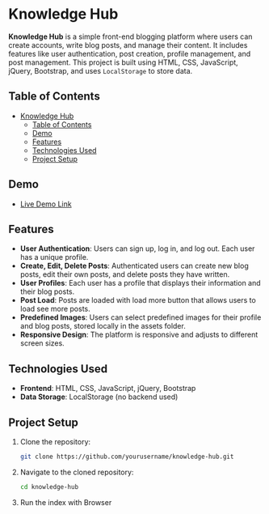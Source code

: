 # Knowledge Hub

**Knowledge Hub** is a simple front-end blogging platform where users can create accounts, write blog posts, and manage their content. It includes features like user authentication, post creation, profile management, and post management. This project is built using HTML, CSS, JavaScript, jQuery, Bootstrap, and uses `LocalStorage` to store data.

## Table of Contents

- [Knowledge Hub](#knowledge-hub)
  - [Table of Contents](#table-of-contents)
  - [Demo](#demo)
  - [Features](#features)
  - [Technologies Used](#technologies-used)
  - [Project Setup](#project-setup)

## Demo

- [Live Demo Link ](https://yourusername.github.io/knowledge-hub/)

## Features

- **User Authentication**: Users can sign up, log in, and log out. Each user has a unique profile.
- **Create, Edit, Delete Posts**: Authenticated users can create new blog posts, edit their own posts, and delete posts they have written.
- **User Profiles**: Each user has a profile that displays their information and their blog posts.
- **Post Load**: Posts are loaded with load more button that allows users to load see more posts.
- **Predefined Images**: Users can select predefined images for their profile and blog posts, stored locally in the assets folder.
- **Responsive Design**: The platform is responsive and adjusts to different screen sizes.

## Technologies Used

- **Frontend**: HTML, CSS, JavaScript, jQuery, Bootstrap
- **Data Storage**: LocalStorage (no backend used)

## Project Setup

1. Clone the repository:

   ```bash
   git clone https://github.com/yourusername/knowledge-hub.git
   ```

2. Navigate to the cloned repository:

   ```bash
   cd knowledge-hub
   ```

3. Run the index with Browser
